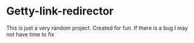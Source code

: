 # Getty-link-redirector
This is just a very random project. Created for fun. If there is a bug I may not have time to fix
